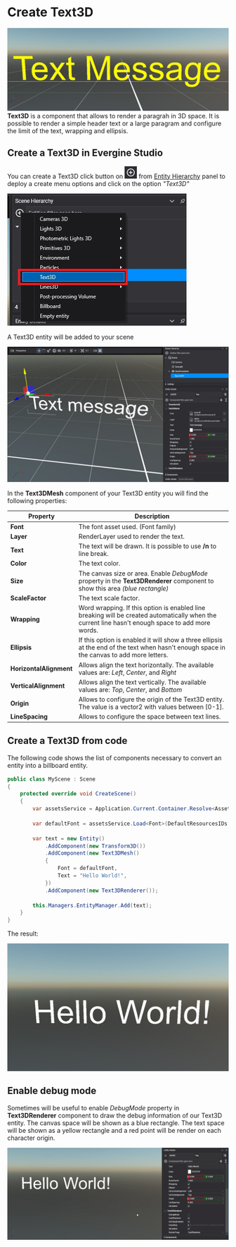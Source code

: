 # Create Text3D

![Text3D header](images/createText3D.jpg)
**Text3D** is a component that allows to render a paragrah in 3D space. It is possible to render a simple header text or a large paragram and configure the limit of the text, wrapping and ellipsis.

## Create a Text3D in Evergine Studio
You can create a Text3D click button on ![Plus Icon](../images/plusIcon.jpg) from [Entity Hierarchy](../../evergine_studio/interface.md) panel to deploy a create menu options and click on the option _"Text3D"_

![Create new text3D menu option](images/EntitiesHierarchyMenu.jpg)

A Text3D entity will be added to your scene

![Text3D entity](images/text3DEntity.jpg)

In the **Text3DMesh** component of your Text3D entity you will find the following properties:

|Property                       | Description |
|-------------------------------|-------------|
| **Font**           | The font asset used. (Font family) |
| **Layer**          | RenderLayer used to render the text. |
| **Text**           | The text will be drawn. It is possible to use **/n** to line break.    |
| **Color**          | The text color. |
| **Size**           | The canvas size or area. Enable _DebugMode_ property in the **Text3DRenderer** component to show this area _(blue rectangle)_|
| **ScaleFactor**    | The text scale factor. |
| **Wrapping**       | Word wrapping. If this option is enabled line breaking will be created automatically when the current line hasn't enough space to add more words.
| **Ellipsis**       | If this option is enabled it will show a three ellipsis at the end of the text when hasn't enough space in the canvas to add more letters. |
| **HorizontalAlignment** | Allows align the text horizontally. The available values are: _Left_, _Center_, and _Right_    |
| **VerticalAlignment**   | Allows align the text vertically. The available values are: _Top_, _Center_, and _Bottom_    |
| **Origin**              | Allows to configure the origin of the Text3D entity. The value is a vector2 with values between [0-1].    |
| **LineSpacing**         | Allows to configure the space between text lines.    |

## Create a Text3D from code
The following code shows the list of components necessary to convert an entity into a billboard entity. 

```csharp
public class MyScene : Scene
{
    protected override void CreateScene()
    {                       
        var assetsService = Application.Current.Container.Resolve<AssetsService>();

        var defaultFont = assetsService.Load<Font>(DefaultResourcesIDs.DefaultFontID);

        var text = new Entity()
            .AddComponent(new Transform3D())
            .AddComponent(new Text3DMesh()
            {
                Font = defaultFont,
                Text = "Hello World!",
            })
            .AddComponent(new Text3DRenderer());

        this.Managers.EntityManager.Add(text);
    }
}
```

The result:

![Font entity](images/TextFromCode.jpg)

## Enable debug mode

Sometimes will be useful to enable _DebugMode_ property in **Text3DRenderer** component to draw the debug information of our Text3D entity. The canvas space will be shown as a blue rectangle. The text space will be shown as a yellow rectangle and a red point will be render on each character origin.

![Debug Mode animation](images/debugMode.gif)